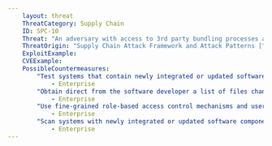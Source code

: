 ```yaml
---
    layout: threat
    ThreatCategory: Supply Chain
    ID: SPC-10
    Threat: "An adversary with access to 3rd party bundling processes and tools can implant malicious software in a system during the hardware-software integration phase."
    ThreatOrigin: "Supply Chain Attack Framework and Attack Patterns [^142]"
    ExploitExample:
    CVEExample:
    PossibleCountermeasures:
        "Test systems that contain newly integrated or updated software components to detect incorrect function or anomalous behavior prior to production use":
            - Enterprise        
        "Obtain direct from the software developer a list of files changed by the installation or upgrade process, and if possible, strong cryptographic hashes for file updates that are configuration-independent and should produce known values":
            - Enterprise
        "Use fine-grained role-based access control mechanisms and user/service roles that reduce the potential that malicious installation or upgrade packages can introduce malware outside of files and directories allocated to the associated software":
            - Enterprise
        "Scan systems with newly integrated or updated software components for indicators of compromise prior to production use":
            - Enterprise
---
```

